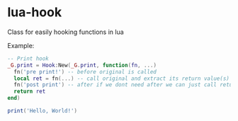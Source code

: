 # lua-hook
Class for easily hooking functions in lua

Example:

```lua
-- Print hook
_G.print = Hook:New(_G.print, function(fn, ...)
  fn('pre print!') -- before original is called
  local ret = fn(...) -- call original and extract its return value(s) so we can run a poost hook before returning the results
  fn('post print') -- after if we dont need after we can just call return fn(...)
  return ret
end)

print('Hello, World!')
```
